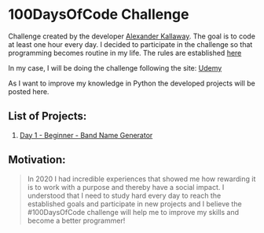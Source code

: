 # 100DaysOfCode Challenge

Challenge created by the developer [Alexander Kallaway](https://twitter.com/ka11away). The goal is to code at least one hour every day. I decided to participate in the challenge so that programming becomes routine in my life. The rules are established [here](https://github.com/kallaway/100-days-of-code)

In my case, I will be doing the challenge following the site:
[Udemy](https://www.udemy.com/course/100-days-of-code/)

As I want to improve my knowledge in Python the developed projects will be posted here.

## List of Projects:
1. [Day 1 - Beginner - Band Name Generator](https://repl.it/@sigfr/band-name-generator-start#main.py)

## Motivation:
<blockquote>In 2020 I had incredible experiences that showed me how rewarding it is to work with a purpose and thereby have a social impact. I understood that I need to study hard every day to reach the established goals and participate in new projects and I believe the #100DaysOfCode challenge will help me to improve my skills and become a better programmer!</blockquote>
